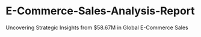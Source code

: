 # E-Commerce-Sales-Analysis-Report
Uncovering Strategic Insights from $58.67M in Global E-Commerce Sales
